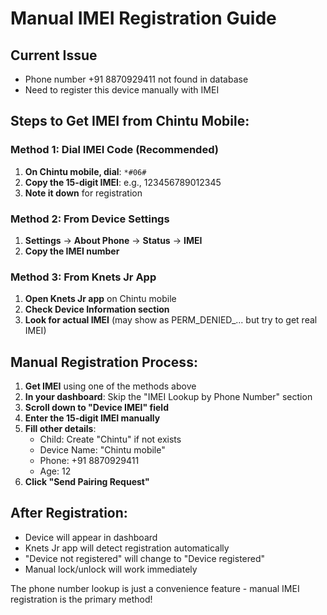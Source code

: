 # Manual IMEI Registration Guide

## Current Issue
- Phone number +91 8870929411 not found in database
- Need to register this device manually with IMEI

## Steps to Get IMEI from Chintu Mobile:

### Method 1: Dial IMEI Code (Recommended)
1. **On Chintu mobile, dial**: `*#06#`
2. **Copy the 15-digit IMEI**: e.g., 123456789012345
3. **Note it down** for registration

### Method 2: From Device Settings
1. **Settings** → **About Phone** → **Status** → **IMEI**
2. **Copy the IMEI number**

### Method 3: From Knets Jr App
1. **Open Knets Jr app** on Chintu mobile
2. **Check Device Information section**
3. **Look for actual IMEI** (may show as PERM_DENIED_... but try to get real IMEI)

## Manual Registration Process:

1. **Get IMEI** using one of the methods above
2. **In your dashboard**: Skip the "IMEI Lookup by Phone Number" section
3. **Scroll down to "Device IMEI" field**
4. **Enter the 15-digit IMEI manually**
5. **Fill other details**:
   - Child: Create "Chintu" if not exists
   - Device Name: "Chintu mobile"
   - Phone: +91 8870929411
   - Age: 12
6. **Click "Send Pairing Request"**

## After Registration:
- Device will appear in dashboard
- Knets Jr app will detect registration automatically
- "Device not registered" will change to "Device registered"
- Manual lock/unlock will work immediately

The phone number lookup is just a convenience feature - manual IMEI registration is the primary method!